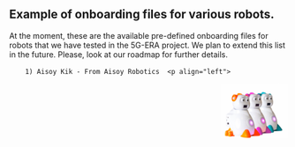 ## Example of onboarding files for various robots.

At the moment, these are the available pre-defined onboarding files for robots that we have tested in the 5G-ERA project. We plan to extend this list in the future. Please, look at our roadmap for further details.

        1) Aisoy Kik - From Aisoy Robotics  <p align="left">
  <img src="img/Aisoy.png" height="100rm" align="right" alt="Middleware architecture"/>
</p>


